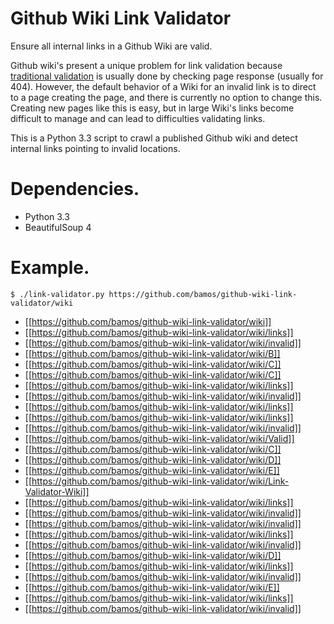 # Github Wiki Link Validator
Ensure all internal links in a Github Wiki are valid.

Github wiki's present a unique problem for link validation because
[traditional validation](http://en.wikipedia.org/wiki/Link_rot#Combating)
is usually done by checking page response (usually for 404).
However, the default behavior of a Wiki for an invalid link
is to direct to a page creating the page, and there is currently
no option to change this.
Creating new pages like this is easy, but in large Wiki's
links become difficult to manage and can lead to difficulties
validating links.

This is a Python 3.3 script to crawl a published Github wiki and
detect internal links pointing to invalid locations.

# Dependencies.
+ Python 3.3
+ BeautifulSoup 4

# Example.

```
$ ./link-validator.py https://github.com/bamos/github-wiki-link-validator/wiki
```

+ [[https://github.com/bamos/github-wiki-link-validator/wiki]]
 + [[https://github.com/bamos/github-wiki-link-validator/wiki/links]]
 + [[https://github.com/bamos/github-wiki-link-validator/wiki/invalid]]
+ [[https://github.com/bamos/github-wiki-link-validator/wiki/B]]
 + [[https://github.com/bamos/github-wiki-link-validator/wiki/C]]
+ [[https://github.com/bamos/github-wiki-link-validator/wiki/C]]
 + [[https://github.com/bamos/github-wiki-link-validator/wiki/links]]
 + [[https://github.com/bamos/github-wiki-link-validator/wiki/invalid]]
+ [[https://github.com/bamos/github-wiki-link-validator/wiki/links]]
 + [[https://github.com/bamos/github-wiki-link-validator/wiki/links]]
 + [[https://github.com/bamos/github-wiki-link-validator/wiki/invalid]]
+ [[https://github.com/bamos/github-wiki-link-validator/wiki/Valid]]
 + [[https://github.com/bamos/github-wiki-link-validator/wiki/C]]
 + [[https://github.com/bamos/github-wiki-link-validator/wiki/D]]
 + [[https://github.com/bamos/github-wiki-link-validator/wiki/E]]
+ [[https://github.com/bamos/github-wiki-link-validator/wiki/Link-Validator-Wiki]]
 + [[https://github.com/bamos/github-wiki-link-validator/wiki/links]]
 + [[https://github.com/bamos/github-wiki-link-validator/wiki/invalid]]
+ [[https://github.com/bamos/github-wiki-link-validator/wiki/invalid]]
 + [[https://github.com/bamos/github-wiki-link-validator/wiki/links]]
 + [[https://github.com/bamos/github-wiki-link-validator/wiki/invalid]]
+ [[https://github.com/bamos/github-wiki-link-validator/wiki/D]]
 + [[https://github.com/bamos/github-wiki-link-validator/wiki/links]]
 + [[https://github.com/bamos/github-wiki-link-validator/wiki/invalid]]
+ [[https://github.com/bamos/github-wiki-link-validator/wiki/E]]
 + [[https://github.com/bamos/github-wiki-link-validator/wiki/links]]
 + [[https://github.com/bamos/github-wiki-link-validator/wiki/invalid]]
